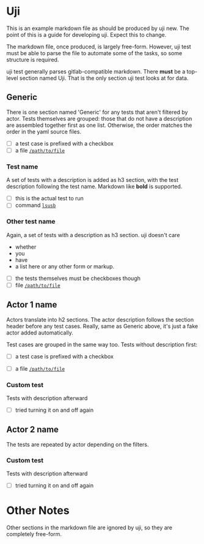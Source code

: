 Uji
===

This is an example markdown file as should be produced by uji new. The
point of this is a guide for developing uji. Expect this to change.

The markdown file, once produced, is largely free-form. However, uji test
must be able to parse the file to automate some of the tasks, so some
structure is required.

uji test generally parses gitlab-compatible markdown.
There **must** be a top-level section named Uji. That is the only section
uji test looks at for data.

Generic
-------

There is one section named 'Generic' for any tests that aren't filtered by
actor. Tests themselves are grouped: those that do not have a description
are assembled together first as one list. Otherwise, the order matches the
order in the yaml source files.

- [ ] a test case is prefixed with a checkbox
- [ ] a file [`/path/to/file`](link/to/uji/test/directory/file)

### Test name

A set of tests with a description is added as h3 section, with the test
description following the test name. Markdown like **bold** is supported.

- [ ] this is the actual test to run
- [ ] command [`lsusb`](link/to/uji/test/directory/lsusb)

### Other test name

Again, a set of tests with a description as h3 section. uji doesn't care
- whether
- you
- have
- a list here
or any other form or markup.

- [ ] the tests themselves must be checkboxes though
- [ ] file [`/path/to/file`](...)

Actor 1 name
------------

Actors translate into h2 sections. The actor description follows the section
header before any test cases. Really, same as Generic above, it's just a
fake actor added automatically.

Test cases are grouped in the same way too. Tests without description first:

- [ ] a test case is prefixed with a checkbox
- [ ] a file [`/path/to/file`](link/to/uji/test/directory/file)
 

### Custom test

 Tests with description afterward

 - [ ] tried turning it on and off again


Actor 2 name
------------

The tests are repeated by actor depending on the filters.

### Custom test

 Tests with description afterward

 - [ ] tried turning it on and off again

Other Notes
===========

Other sections in the markdown file are ignored by uji, so they are
completely free-form.
